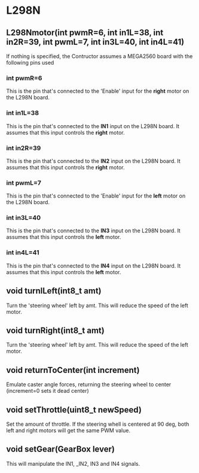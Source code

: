 # L298N
## L298Nmotor(int pwmR=6, int in1L=38, int in2R=39, int pwmL=7, int in3L=40, int in4L=41)
If nothing is specified, the Contructor assumes a MEGA2560 board with the following pins used
### int pwmR=6
This is the pin that's connected to the 'Enable' input for the **right** motor on the L298N board.

### int in1L=38
This is the pin that's connected to the **IN1** input on the L298N board. It assumes that this input controls the **right** motor.

### int in2R=39
This is the pin that's connected to the **IN2** input on the L298N board. It assumes that this input controls the **right** motor.

### int pwmL=7
This is the pin that's connected to the 'Enable' input for the **left** motor on the L298N board.

### int in3L=40
This is the pin that's connected to the **IN3** input on the L298N board. It assumes that this input controls the **left** motor.

### int in4L=41
This is the pin that's connected to the **IN4** input on the L298N board. It assumes that this input controls the **left** motor.

## void turnlLeft(int8_t amt)
Turn the 'steering wheel' left by amt. This will reduce the speed of the left motor.

## void turnRight(int8_t amt)
Turn the 'steering wheel' left by amt. This will reduce the speed of the left motor.

## void returnToCenter(int increment)
Emulate caster angle forces, returning the steering wheel to center (increment=0 sets it dead center)

## void setThrottle(uint8_t newSpeed)
Set the amount of throttle. If the steering whell is centered at 90 deg, both left and right motors will get the same PWM value.

## void setGear(GearBox lever) 
This will manipulate the IN1, _IN2, IN3 and IN4 signals.

